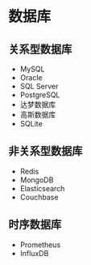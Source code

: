 # 数据库

## 关系型数据库

+ MySQL 
+ Oracle
+ SQL Server
+ PostgreSQL
+ 达梦数据库
+ 高斯数据库
+ SQLite

## 非关系型数据库

+ Redis
+ MongoDB
+ Elasticsearch
+ Couchbase

## 时序数据库

+ Prometheus
+ InfluxDB
